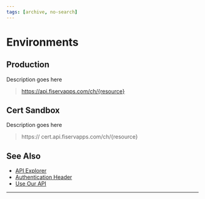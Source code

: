 ```yaml
---
tags: [archive, no-search]
---
```



# Environments

## Production

Description goes here

<!--theme: success -->
> https://api.fiservapps.com/ch/{resource}

## Cert Sandbox

Description goes here

<!--theme: success -->
> https:// cert.api.fiservapps.com/ch/{resource}

<!-- ## QA Sandbox

Description goes here -->

<!--theme: success -->
<!-- > https:// qa.api.fiservapps.com/ch/{resource} -->

## See Also

- [API Explorer](../api/?type=post&path=/payments/v1/charges)
- [Authentication Header](?path=docs/Resources/API-Documents/Authentication-Header.md)
- [Use Our API](?path=docs/Resources/API-Documents/Use-Our-APIs.md)

---
